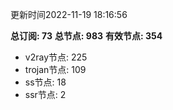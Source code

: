 更新时间2022-11-19 18:16:56

**总订阅: 73**
**总节点: 983**
**有效节点: 354**
- v2ray节点: 225
- trojan节点: 109
- ss节点: 18
- ssr节点: 2
